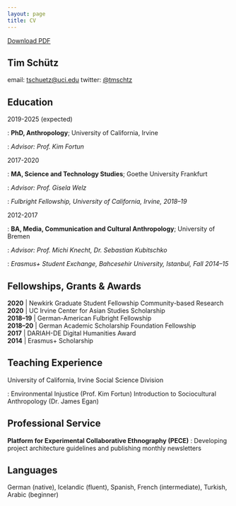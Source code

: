 ```yaml
---
layout: page
title: CV
---
```


[Download  PDF](https://docs.google.com/document/d/1ab5wGZGerman%20%28native%29,%20Icelandic%20%28fluent%29,%20Spanish,%20French%20%28intermediate%29,%20Turkish,%20Arabic%20%28beginner%29Kb4ieLRCdiT29AQRdrE07FSyHXdoYFiyCzjM/edit)

Tim Schütz
------------------- 
email: [tschuetz@uci.edu](mailto:tschuetz@uci.edu)
twitter: [@tmschtz](www.twitter.com/tmschtz)

## Education

2019-2025 (expected)

: **PhD, Anthropology**; University of California, Irvine

: *Advisor: Prof. Kim Fortun*

2017-2020  

: **MA,  Science and Technology Studies**; Goethe University Frankfurt

: *Advisor: Prof. Gisela Welz*

: *Fulbright Fellowship, University of California, Irvine, 2018–19*

 2012-2017  

: **BA, Media, Communication and Cultural Anthropology**; University of Bremen

: *Advisor: Prof. Michi Knecht, Dr. Sebastian Kubitschko*

: *Erasmus+ Student Exchange, Bahcesehir University, Istanbul, Fall 2014–15*


Fellowships, Grants & Awards
----------
**2020** | Newkirk Graduate Student Fellowship Community-based Research  
**2020** | UC Irvine Center for Asian Studies Scholarship  
**2018–19** | German-American Fulbright Fellowship  
**2018–20** | German Academic Scholarship Foundation Fellowship   
**2017** | DARIAH-DE Digital Humanities Award  
**2014** | Erasmus+ Scholarship  

Teaching Experience
--------------------
University of California, Irvine Social Science Division

: Environmental Injustice (Prof. Kim Fortun)
Introduction to Sociocultural Anthropology (Dr. James Egan)

Professional Service 
--------------------
**Platform for Experimental Collaborative Ethnography (PECE)** 
: Developing project architecture guidelines and publishing monthly newsletters

Languages
--------------------
German (native), Icelandic (fluent),  Spanish, French (intermediate), Turkish, Arabic (beginner)
